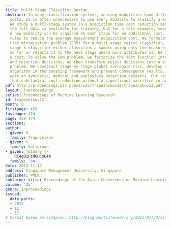 ```yaml
---
title: Multi-Stage Classifier Design
abstract: In many classification systems, sensing modalities have different acquisition
  costs. It is often unnecessary to use every modality to classify a majority of examples.
  We study a multi-stage system in a prediction time cost reduction setting, where
  the full data is available for training, but for a test example, measurements in
  a new modality can be acquired at each stage for an additional cost. We seek decision
  rules to reduce the average measurement acquisition cost. We formulate an empirical
  risk minimization problem (ERM) for a multi-stage reject classifier, wherein the
  stage k classifier either classifies a sample using only the measurements acquired
  so far or rejects it to the next stage where more attributes can be acquired for
  a cost. To solve the ERM problem, we factorize the cost function into classification
  and rejection decisions. We then transform reject decisions into a binary classification
  problem. We construct stage-by-stage global surrogate risk, develop an iterative
  algorithm in the boosting framework and present convergence results. We test our
  work on synthetic, medical and explosives detection datasets. Our results demonstrate
  that substantial cost reduction without a significant sacrifice in accuracy is achievable.
pdf: http://proceedings.mlr.press/v25/trapeznikov12/trapeznikov12.pdf
layout: inproceedings
series: Proceedings of Machine Learning Research
id: trapeznikov12
month: 0
firstpage: 459
lastpage: 474
page: 459-474
sections: 
author:
- given: K.
  family: Trapeznikov
- given: V.
  family: Saligrama
- given: !binary |-
    RC4gQ2FzdGHCoG4A
  family: 'on'
date: 2012-11-17
address: Singapore Management University, Singapore
publisher: PMLR
container-title: Proceedings of the Asian Conference on Machine Learning
volume: '25'
genre: inproceedings
issued:
  date-parts:
  - 2012
  - 11
  - 17
# Format based on citeproc: http://blog.martinfenner.org/2013/07/30/citeproc-yaml-for-bibliographies/
---
```


